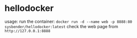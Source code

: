 # hellodocker
usage:
run the container: `docker run -d --name web -p 8888:80 sysbender/hellodocker:latest`
check the web page from `http://127.0.0.1:8888`


